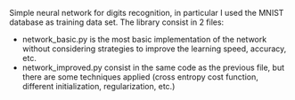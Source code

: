Simple neural network for digits recognition, in particular I used the MNIST database as training data set.
The library consist in 2 files:
- network_basic.py is the most basic implementation of the network without considering strategies to improve the learning speed, accuracy, etc.
- network_improved.py consist in the same code as the previous file, but there are some techniques applied (cross entropy cost function, different initialization, regularization, etc.)
